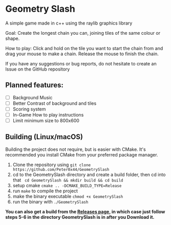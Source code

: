 # Geometry Slash

A simple game made in c++ using the raylib graphics library

Goal: Create the longest chain you can, joining tiles of the same colour or shape. 

How to play: Click and hold on the tile you want to start the chain from and drag your mouse to make a chain. Release the mouse to finish the chain.

If you have any suggestions or bug reports, do not hesitate to create an Issue on the GitHub repository

## Planned features:

- [ ] Background Music
- [ ] Better Contrast of background and tiles
- [ ] Scoring system
- [ ] In-Game How to play instructions
- [ ] Limit minimum size to 800x600

## Building (Linux/macOS)

Building the project does not require, but is easier with CMake. It's recommended you install CMake from your preferred package manager.

1. Clone the repository using `git clone https://github.com/Peter0x44/GeometrySlash`
1. cd to the GeometrySlash directory and create a build folder, then cd into that
` cd GeometrySlash && mkdir build && cd build`
1. setup cmake `cmake .. -DCMAKE_BUILD_TYPE=Release`
1. run `make` to compile the project
1. make the binary executable `chmod +x GeometrySlash`
1. run the binary with `./GeometrySlash`

**You can also get a build from the [Releases page](https://github.com/Peter0x44/GeometrySlash/Releases), in which case just follow steps 5-6 in the directory GeometrySlash is in after you Download it.**
